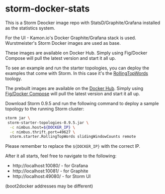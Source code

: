 storm-docker-stats
============

This is a Storm Deocker image repo with StatsD/Graphite/Grafana installed as the statistics system.

For the UI - Kamon.io's Docker Graphite/Grafana stack is used. Wurstmeister's Storm Docker images are used as base.

These images are available on Docker Hub. Simply using Fig/Docker Compose will pull the latest version and start it all up.

To see an example and run the starter topologies, you can deploy the examples that come with Storm. In this case it's the [RollingTopWords](https://github.com/nathanmarz/storm-starter/blob/master/src/jvm/storm/starter/RollingTopWords.java) toology.


The prebuilt images are available on the [Docker Hub](https://hub.docker.com/u/jalexoid/). Simply using [Fig/Docker Compose](https://github.com/JAlexoid/storm-docker-stats/blob/master/docker-compose.yml) will pull the latest version and start it all up.

Download Storm 0.9.5 and run the following command to deploy a sample topology to the running Storm cluster:

```sh
storm jar \
 storm-starter-topologies-0.9.5.jar \
  -c nimbus.host=${DOCKER_IP} \
  -c nimbus.thrift.port=49627 \
  storm.starter.RollingTopWords slidingWindowCounts remote
```

  Please remember to replace the `${DOCKER_IP}` with the correct IP.

  After it all starts, feel free to navigate to the following:
- http://localhost:10080/ - for Grafana
- http://localhost:10081/ - for Graphite
- http://localhost:49080/ - for Storm UI

(boot2docker addresses may be different)
